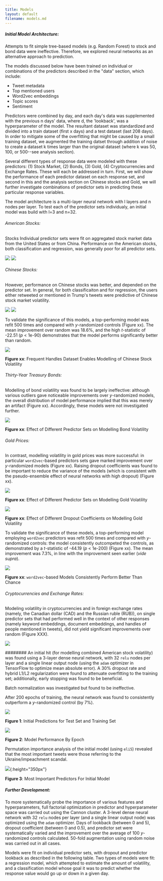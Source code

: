 ```yaml
---
title: Models 
layout: default
filename: models.md
--- 
```


##### Initial Model Architecture:

Attempts to fit simple tree-based models (e.g. Random Forest) to stock and bond data were ineffective. Therefore, we explored neural networks as an alternative approach to prediction. 

The models discussed below have been trained on individual or combinations of the predictors described in the "data" section, which include: 
- Tweet metadata
- Top mentioned users
- Word2vec embeddings
- Topic scores 
- Sentiment

Predictors were combined by day, and each day's data was supplemented with the previous n days' data, where d, the 'lookback', was a hyperparameter of the model. The resultant dataset was standardized and divided into a train dataset (first x days) and a test dataset (last 208 days). In order to mitigate some of the overfitting that might be caused by a small training dataset, we augmented the training datset through addition of noise to create a dataset k times larger than the original dataset (where k was 50, 100, or 500--see analysis section). 

Several different types of response data were modeled with these predictors: (1) Stock Market, (2) Bonds, (3) Gold, (4) Cryptocurrencies and Exchange Rates. These will each be addressed in turn. First, we will show the performance of each predictor dataset on each response set, and second in this and the analysis section on Chinese stocks and Gold, we will further investigate combinations of predictor sets in predicting these particular response variables.

The model architecture is a multi-layer neural network with l layers and n nodes per layer. To test each of the predictor sets individualy, an initial model was build with l=3 and n=32. 
###### American Stocks:
Stocks
Individual predictor sets were fit on aggregated stock market data from the United States or from China. Performance on the American stocks, both classification and regression, was generally poor for all predictor sets.

![](assets/img/american_stocks1.single_predictor_set.regressor_pct_improvement.png')
![](assets/img/american_stocks1.single_predictor_set.classifier_auc.png')

###### Chinese Stocks:

However, performance on Chinese stocks was better, and depended on the predictor set. In general, for both classificaiton and for regression, the users either retweeted or mentioned in Trump's tweets were predictive of Chinese stock market volatility.

![](assets/img/chinese_stocks1.single_predictor_set.regressor_pct_improvement.png')
![](assets/img/chinese_stocks1.single_predictor_set.classifier_auc.png')

To validate the significance of this models, a top-performing model was refit 500 times and compared with *y*-randomized controls (Figure xx). 
The mean improvement over random was 18.6%, and the high *t*-statistic of -22.51 (*p* < 1e-90) demonstrates that the model performs significantly better than random. 

![](assets/img/china_ttest.png)

**Figure xx**: Frequent Handles Dataset Enables Modelling of Chinese Stock Volatility

###### Thirty-Year Treasury Bonds:

Modelling of bond volatility was found to be largely ineffective: although various outliers gave noticeable improvements over *y*-randomized models, 
the overall distribution of model performance implied that this was merely an artifact (Figure xx). 
Accordingly, these models were not investigated further.

![](assets/img/bond_predictors.png)

**Figure xx**: Effect of Different Predictor Sets on Modelling Bond Volatility

###### Gold Prices:

In contrast, modelling volatility in gold prices was more successful: in particular `word2vec`-based predictors sets gave marked improvement over *y*-randomized models (Figure xx). 
Raising dropout coefficients was found to be important to reduce the variance of the models (which is consistent with the pseudo-ensemble effect of neural networks with high dropout) (Figure xx).

![](assets/img/au_predictors.png)

**Figure xx**: Effect of Different Predictor Sets on Modelling Gold Volatility

![](assets/img/au_dropout.png)

**Figure xx**: Effect of Different Dropout Coefficients on Modelling Gold Volatility

To validate the significance of these models, a top-performing model employing `word2vec` predictors was refit 500 times and compared with *y*-randomized controls: 
the model consistently outcompeted the controls, as demonstrated by a *t*-statistic of -44.19 (*p* < 1e-200) (Figure xx).
The mean improvement was 7.3%, in line with the improvement seen earlier (*vide supra*).

![](assets/img/au_ttest.png)

**Figure xx**: `word2vec`-based Models Consistently Perform Better Than Chance

###### Cryptocurrencies and Exchange Rates:

Modeling volatility in cryptocurrencies and in foreign exchange rates (namely, the Canadian dollar (CAD) and the Russian ruble (RUB)), on single predictor sets that had performed well in the context of other responses (namely keyword embeddings, document embeddings, and handles of people mentioned in tweets), did not yield significant improvements over random (Figure XXX).

![](assets/img/currencies_exchange_1.percent_improvement.png)


########
An initial hit (for modelling combined American stock volatility) was found using a 3-layer dense neural network, 
with 32 `relu` nodes per layer and a single linear output node (using the `adam` optimizer in TensorFlow to optimize mean absolute error). 
A 30% dropout rate and hybrid L1/L2 regularization were found to attenuate overfitting to the training set; 
additionally, early stopping was found to be beneficial. 

Batch normalization was investigated but found to be ineffective. 

After 200 epochs of training, the neural network was found to consistently outperform a *y*-randomized control (by 7%).  

![](assets/img/initial_model_pred.png)

**Figure 1**: Initial Predictions for Test Set and Training Set

![](assets/img/initial_model_loss.png)

**Figure 2**: Model Performance By Epoch

Permutation importance analysis of the initial model (using `eli5`) revealed that the most important tweets were those referring to the Ukraine/impeachment scandal. 

![](assets/img/initial_model_importance.png){:height="350px"}

**Figure 3**: Most Important Predictors For Initial Model

##### Further Development:

To more systematically probe the importance of various features and hyperparameters, full factorial optimization in predictor and hyperparameter space was carried out using the Cannon cluster. 
A 3-level dense neural network with 32 `relu` nodes per layer (and a single linear output node) was optimized using the `adam` optimizer. 
Days of lookback (between 0 and 5), dropout coefficient (between 0 and 0.5), and predictor set were systematically varied and the improvement over the average of 100 *y*-randomized controls calculated.
50-fold augmentation using random noise was carried out in all cases. 

Models were fit on individual predictor sets, with dropout and predictor lookback as described in the following table. Two types of models were fit: a regression model, which attempted to estimate the amount of volatility, and a classification model whose goal it was to predict whether the response value would go up or down in a given day. 


